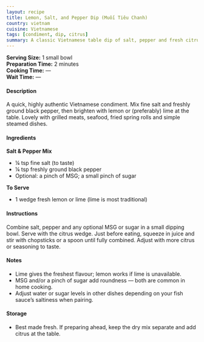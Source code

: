 ```yaml
---
layout: recipe
title: Lemon, Salt, and Pepper Dip (Muối Tiêu Chanh)
country: vietnam
cuisine: Vietnamese
tags: [condiment, dip, citrus]
summary: A classic Vietnamese table dip of salt, pepper and fresh citrus — bright, simple and essential.
---
```

<div class="recipe-meta">
  <strong>Serving Size:</strong> 1 small bowl<br>
  <strong>Preparation Time:</strong> 2 minutes<br>
  <strong>Cooking Time:</strong> —<br>
  <strong>Wait Time:</strong> —<br>
</div>

<h4>Description</h4>
<p>A quick, highly authentic Vietnamese condiment. Mix fine salt and freshly ground black pepper, then brighten with lemon or (preferably) lime at the table. Lovely with grilled meats, seafood, fried spring rolls and simple steamed dishes.</p>

<h4>Ingredients</h4>
<p><strong>Salt & Pepper Mix</strong></p>
<ul>
<li>¼ tsp fine salt (to taste)</li>
<li>¼ tsp freshly ground black pepper</li>
<li>Optional: a pinch of MSG; a small pinch of sugar</li>
</ul>
<p><strong>To Serve</strong></p>
<ul>
<li>1 wedge fresh lemon or lime (lime is most traditional)</li>
</ul>

<h4>Instructions</h4>
<p>Combine salt, pepper and any optional MSG or sugar in a small dipping bowl. Serve with the citrus wedge. Just before eating, squeeze in juice and stir with chopsticks or a spoon until fully combined. Adjust with more citrus or seasoning to taste.</p>

<h4>Notes</h4>
<ul>
<li>Lime gives the freshest flavour; lemon works if lime is unavailable.</li>
<li>MSG and/or a pinch of sugar add roundness — both are common in home cooking.</li>
<li>Adjust water or sugar levels in other dishes depending on your fish sauce’s saltiness when pairing.</li>
</ul>

<h4>Storage</h4>
<ul>
<li>Best made fresh. If preparing ahead, keep the dry mix separate and add citrus at the table.</li>
</ul>
